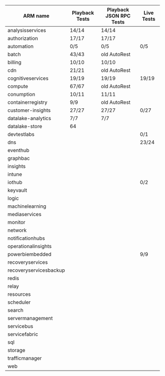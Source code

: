 |ARM name              |Playback Tests|Playback JSON RPC Tests|Live Tests|
|----------------------|--------------|-----------------------|----------|
|analysisservices      |14/14         |14/14                  |          |
|authorization         |17/17         |17/17                  |          |
|automation            |0/5           |0/5                    |0/5       |
|batch                 |43/43         |old AutoRest           |          |
|billing               |10/10         |10/10                  |          |
|cdn                   |21/21         |old AutoRest           |          |
|cognitiveservices     |19/19         |19/19                  |19/19     |
|compute               |67/67         |old AutoRest           |          |
|conumption            |10/11         |11/11                  |          |
|containerregistry     |9/9           |old AutoRest           |          |
|customer-insights     |27/27         |27/27                  |0/27      |
|datalake-analytics    |7/7           |7/7                    |          |
|datalake-store        |64            |                       |          |
|devtestlabs           |              |                       |0/1       |
|dns                   |              |                       |23/24     |
|eventhub              |              |                       |          |
|graphbac              |              |                       |          |
|insights              |              |                       |          |
|intune                |              |                       |          |
|iothub                |              |                       |0/2       |
|keyvault              |              |                       |          |
|logic                 |              |                       |          |
|machinelearning       |              |                       |          |
|mediaservices         |              |                       |          |
|monitor               |              |                       |          |
|network               |              |                       |          |
|notificationhubs      |              |                       |          |
|operationalinsights   |              |                       |          |
|powerbiembedded       |              |                       |9/9       |
|recoveryservices      |              |                       |          |
|recoveryservicesbackup|              |                       |          |
|redis                 |              |                       |          |
|relay                 |              |                       |          |
|resources             |              |                       |          |
|scheduler             |              |                       |          |
|search                |              |                       |          |
|servermanagement      |              |                       |          |
|servicebus            |              |                       |          |
|servicefabric         |              |                       |          |
|sql                   |              |                       |          |
|storage               |              |                       |          |
|trafficmanager        |              |                       |          |
|web                   |              |                       |          |
